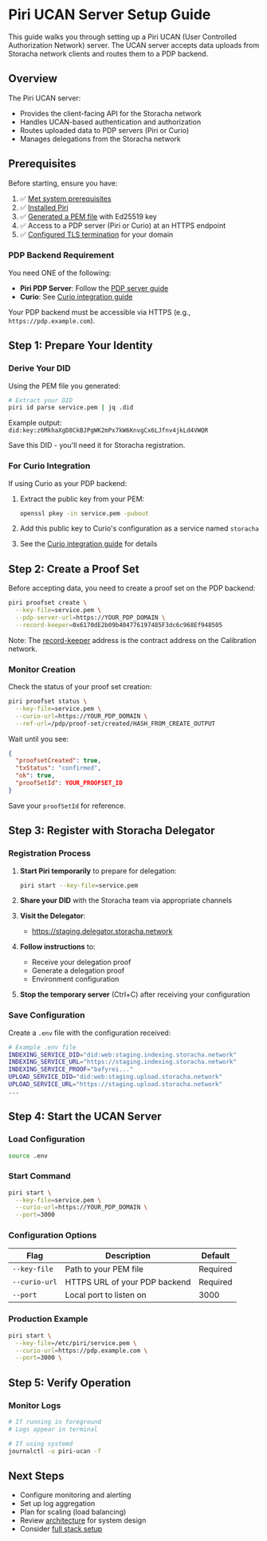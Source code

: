 # Piri UCAN Server Setup Guide

This guide walks you through setting up a Piri UCAN (User Controlled Authorization Network) server. 
The UCAN server accepts data uploads from Storacha network clients and routes them to a PDP backend.

## Overview

The Piri UCAN server:
- Provides the client-facing API for the Storacha network
- Handles UCAN-based authentication and authorization
- Routes uploaded data to PDP servers (Piri or Curio)
- Manages delegations from the Storacha network

## Prerequisites

Before starting, ensure you have:

1. ✅ [Met system prerequisites](../common/prerequisites.md)
2. ✅ [Installed Piri](../common/piri-installation.md)
3. ✅ [Generated a PEM file](../common/pem-file-generation.md) with Ed25519 key
4. ✅ Access to a PDP server (Piri or Curio) at an HTTPS endpoint
5. ✅ [Configured TLS termination](../common/tls-termination.md) for your domain

### PDP Backend Requirement

You need ONE of the following:
- **Piri PDP Server**: Follow the [PDP server guide](./pdp-server-piri.md)
- **Curio**: See [Curio integration guide](../integrations/piri-with-curio.md)

Your PDP backend must be accessible via HTTPS (e.g., `https://pdp.example.com`).

## Step 1: Prepare Your Identity

### Derive Your DID

Using the PEM file you generated:

```bash
# Extract your DID
piri id parse service.pem | jq .did
```

Example output: `did:key:z6MkhaXgD8CkBJPgWK2mPx7kW6KnvgCx6LJfnv4jkLd4VWQR`

Save this DID - you'll need it for Storacha registration.

### For Curio Integration

If using Curio as your PDP backend:

1. Extract the public key from your PEM:
   ```bash
   openssl pkey -in service.pem -pubout
   ```

2. Add this public key to Curio's configuration as a service named `storacha`
3. See the [Curio integration guide](../integrations/piri-with-curio.md) for details

## Step 2: Create a Proof Set

Before accepting data, you need to create a proof set on the PDP backend:

```bash
piri proofset create \
  --key-file=service.pem \
  --pdp-server-url=https://YOUR_PDP_DOMAIN \
  --record-keeper=0x6170dE2b09b404776197485F3dc6c968Ef948505
```

Note: The [record-keeper](https://github.com/FilOzone/pdp/?tab=readme-ov-file#contracts) address is the contract address on the Calibration network.

### Monitor Creation

Check the status of your proof set creation:

```bash
piri proofset status \
  --key-file=service.pem \
  --curio-url=https://YOUR_PDP_DOMAIN \
  --ref-url=/pdp/proof-set/created/HASH_FROM_CREATE_OUTPUT
```

Wait until you see:
```json
{
  "proofsetCreated": true,
  "txStatus": "confirmed",
  "ok": true,
  "proofSetId": YOUR_PROOFSET_ID
}
```

Save your `proofSetId` for reference.

## Step 3: Register with Storacha Delegator

### Registration Process

1. **Start Piri temporarily** to prepare for delegation:
   ```bash
   piri start --key-file=service.pem
   ```

2. **Share your DID** with the Storacha team via appropriate channels

3. **Visit the Delegator**:
   - https://staging.delegator.storacha.network

4. **Follow instructions** to:
   - Receive your delegation proof
   - Generate a delegation proof
   - Environment configuration

5. **Stop the temporary server** (Ctrl+C) after receiving your configuration

### Save Configuration

Create a `.env` file with the configuration received:

```bash
# Example .env file
INDEXING_SERVICE_DID="did:web:staging.indexing.storacha.network"
INDEXING_SERVICE_URL="https://staging.indexing.storacha.network"
INDEXING_SERVICE_PROOF="bafyrei..."
UPLOAD_SERVICE_DID="did:web:staging.upload.storacha.network"
UPLOAD_SERVICE_URL="https://staging.upload.storacha.network"
...
```

## Step 4: Start the UCAN Server

### Load Configuration

```bash
source .env
```

### Start Command

```bash
piri start \
  --key-file=service.pem \
  --curio-url=https://YOUR_PDP_DOMAIN \
  --port=3000
```

### Configuration Options

| Flag | Description | Default |
|------|-------------|---------|
| `--key-file` | Path to your PEM file | Required |
| `--curio-url` | HTTPS URL of your PDP backend | Required |
| `--port` | Local port to listen on | 3000 |

### Production Example

```bash
piri start \
  --key-file=/etc/piri/service.pem \
  --curio-url=https://pdp.example.com \
  --port=3000 \
```

## Step 5: Verify Operation

### Monitor Logs

```bash
# If running in foreground
# Logs appear in terminal

# If using systemd
journalctl -u piri-ucan -f
```

## Next Steps

- Configure monitoring and alerting
- Set up log aggregation
- Plan for scaling (load balancing)
- Review [architecture](../architecture.md) for system design
- Consider [full stack setup](../integrations/full-stack-setup.md)